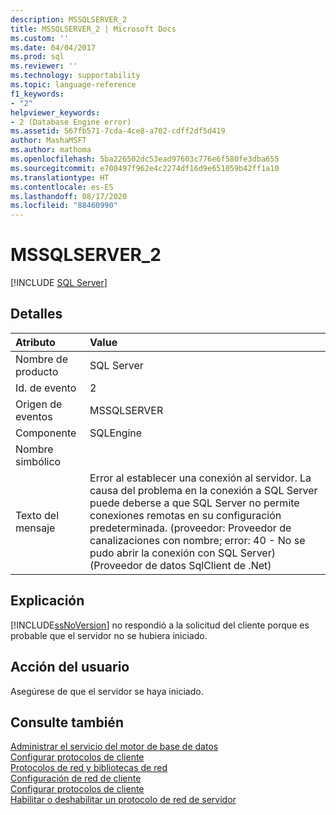 ```yaml
---
description: MSSQLSERVER_2
title: MSSQLSERVER_2 | Microsoft Docs
ms.custom: ''
ms.date: 04/04/2017
ms.prod: sql
ms.reviewer: ''
ms.technology: supportability
ms.topic: language-reference
f1_keywords:
- "2"
helpviewer_keywords:
- 2 (Database Engine error)
ms.assetid: 567fb571-7cda-4ce8-a702-cdff2df5d419
author: MashaMSFT
ms.author: mathoma
ms.openlocfilehash: 5ba226502dc53ead97603c776e6f580fe3dba655
ms.sourcegitcommit: e700497f962e4c2274df16d9e651059b42ff1a10
ms.translationtype: HT
ms.contentlocale: es-ES
ms.lasthandoff: 08/17/2020
ms.locfileid: "88460990"
---
```

# <a name="mssqlserver_2"></a>MSSQLSERVER_2
 [!INCLUDE [SQL Server](../../includes/applies-to-version/sqlserver.md)]
  
## <a name="details"></a>Detalles  
  
| Atributo | Value |  
| :-------- | :---- |  
|Nombre de producto|SQL Server|  
|Id. de evento|2|  
|Origen de eventos|MSSQLSERVER|  
|Componente|SQLEngine|  
|Nombre simbólico||  
|Texto del mensaje|Error al establecer una conexión al servidor.  La causa del problema en la conexión a SQL Server puede deberse a que SQL Server no permite conexiones remotas en su configuración predeterminada. (proveedor: Proveedor de canalizaciones con nombre; error: 40 - No se pudo abrir la conexión con SQL Server) (Proveedor de datos SqlClient de .Net)|  
  
## <a name="explanation"></a>Explicación  
[!INCLUDE[ssNoVersion](../../includes/ssnoversion-md.md)] no respondió a la solicitud del cliente porque es probable que el servidor no se hubiera iniciado.  
  
## <a name="user-action"></a>Acción del usuario  
Asegúrese de que el servidor se haya iniciado.  
  
## <a name="see-also"></a>Consulte también  
[Administrar el servicio del motor de base de datos](~/database-engine/configure-windows/manage-the-database-engine-services.md)  
[Configurar protocolos de cliente](~/database-engine/configure-windows/configure-client-protocols.md)  
[Protocolos de red y bibliotecas de red](~/sql-server/install/network-protocols-and-network-libraries.md)  
[Configuración de red de cliente](~/database-engine/configure-windows/client-network-configuration.md)  
[Configurar protocolos de cliente](~/database-engine/configure-windows/configure-client-protocols.md)  
[Habilitar o deshabilitar un protocolo de red de servidor](~/database-engine/configure-windows/enable-or-disable-a-server-network-protocol.md)  
  
